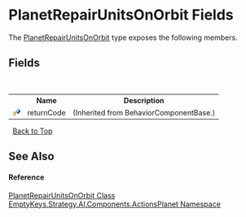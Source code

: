 # PlanetRepairUnitsOnOrbit Fields
 

The <a href="T_EmptyKeys_Strategy_AI_Components_ActionsPlanet_PlanetRepairUnitsOnOrbit">PlanetRepairUnitsOnOrbit</a> type exposes the following members.


## Fields
&nbsp;<table><tr><th></th><th>Name</th><th>Description</th></tr><tr><td>![Protected field](media/protfield.gif "Protected field")</td><td>returnCode</td><td> (Inherited from BehaviorComponentBase.)</td></tr></table>&nbsp;
<a href="#planetrepairunitsonorbit-fields">Back to Top</a>

## See Also


#### Reference
<a href="T_EmptyKeys_Strategy_AI_Components_ActionsPlanet_PlanetRepairUnitsOnOrbit">PlanetRepairUnitsOnOrbit Class</a><br /><a href="N_EmptyKeys_Strategy_AI_Components_ActionsPlanet">EmptyKeys.Strategy.AI.Components.ActionsPlanet Namespace</a><br />